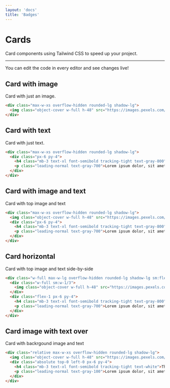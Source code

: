 ```yaml
---
layout: 'docs'
title: 'Badges'
---
```


# Cards

Card components using Tailwind CSS to speed up your project.

---

You can edit the code in every editor and see changes live!

## Card with image

Card with just an image.

```html live
<div class="max-w-xs overflow-hidden rounded-lg shadow-lg">
  <img class="object-cover w-full h-48" src="https://images.pexels.com/photos/2033997/pexels-photo-2033997.jpeg?auto=compress&cs=tinysrgb&dpr=2&h=650&w=940" alt="Flower and sky"/>
</div>
```

## Card with text

Card with just text.

```html live
<div class="max-w-xs overflow-hidden rounded-lg shadow-lg">
  <div class="px-6 py-4">
    <h4 class="mb-3 text-xl font-semibold tracking-tight text-gray-800">This is the title</h4>
    <p class="leading-normal text-gray-700">Lorem ipsum dolor, sit amet cons ectetur adipis icing elit. Praesen tium, quibusdam facere quo laborum maiores sequi nam tenetur laud.</p>
  </div>
</div>
```

## Card with image and text

Card with top image and text

```html live
<div class="max-w-xs overflow-hidden rounded-lg shadow-lg">
  <img class="object-cover w-full h-48" src="https://images.pexels.com/photos/2033997/pexels-photo-2033997.jpeg?auto=compress&cs=tinysrgb&dpr=2&h=650&w=940" alt="Flower and sky"/>
  <div class="px-6 py-4">
    <h4 class="mb-3 text-xl font-semibold tracking-tight text-gray-800">This is the title</h4>
    <p class="leading-normal text-gray-700">Lorem ipsum dolor, sit amet cons ectetur adipis icing elit. Praesen tium, quibusdam facere quo laborum maiores sequi nam tenetur laud.</p>
  </div>
</div>
```

## Card horizontal

Card with top image and text side-by-side

```html live
<div class="w-full max-w-lg overflow-hidden rounded-lg shadow-lg sm:flex">
  <div class="w-full sm:w-1/3">
    <img class="object-cover w-full h-48" src="https://images.pexels.com/photos/853199/pexels-photo-853199.jpeg?auto=compress&cs=tinysrgb&h=650&w=940" alt="Flower and sky"/>
  </div>
  <div class="flex-1 px-6 py-4">
    <h4 class="mb-3 text-xl font-semibold tracking-tight text-gray-800">This is the title</h4>
    <p class="leading-normal text-gray-700">Lorem ipsum dolor, sit amet cons ectetur adipis icing elit. Praesen tium, quibusdam facere quo laborum maiores sequi nam tenetur laud.</p>
  </div>
</div>
```

## Card image with text over

Card with backrgound image and text

```html live
<div class="relative max-w-xs overflow-hidden rounded-lg shadow-lg">
  <img class="object-cover w-full h-48" src="https://images.pexels.com/photos/1274260/pexels-photo-1274260.jpeg?auto=compress&cs=tinysrgb&h=650&w=940" alt="Flower and sky"/>
  <div class="absolute top-0 left-0 px-6 py-4">
    <h4 class="mb-3 text-xl font-semibold tracking-tight text-white">This is the title</h4>
    <p class="leading-normal text-gray-100">Lorem ipsum dolor, sit amet cons ectetur adipis icing elit. Praesen tium, quibusdam facere quo laborum maiores sequi nam tenetur laud.</p>
  </div>
</div>
```
